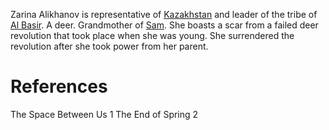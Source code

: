 Zarina Alikhanov is representative of [Kazakhstan](../Location/Regions/Kazakhstan.md) and leader of the tribe of [Al Basir](../Religion/Al%20Basir.md). A deer. Grandmother of [Sam](Sam.md). She boasts a scar from a failed deer revolution that took place when she was young. She surrendered the revolution after she took power from her parent.

# References
The Space Between Us 1
The End of Spring 2